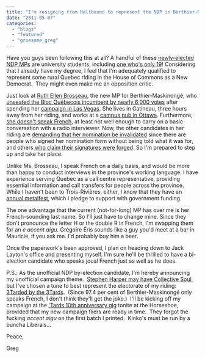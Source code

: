 ```yaml
---
title: "I'm resigning from Hellbound to represent the NDP in Berthier-Maskinongé..."
date: "2011-05-07"
categories: 
  - "blogs"
  - "featured"
  - "gruesome_greg"
---
```


Have you guys been following this at all? A handful of these [newly-elected NDP MPs](http://www.thestar.com/news/canada/politics/article/985085--reality-show-stars-students-museum-guides-meet-the-new-ndp-mps) are university students, including [one who's only 19](http://www.google.com/hostednews/canadianpress/article/ALeqM5jUl1uDN-GKNu-YJoilCwUIlOokLQ?docId=6744237)! Considering that I already have my degree, I feel that I'm adequately qualified to represent some rural Quebec riding in the House of Commons as a New Democrat.  They might even make me an opposition critic.

Just look at [Ruth Ellen Brosseau](http://images.ctv.ca/archives/CTVNews/img2/20110503/470_ndp_rookie_110053.jpg), the new MP for Berthier-Maskinongé, who [unseated the Bloc Québecois incumbent by nearly 6,000 votes](http://www.cbc.ca/news/politics/canadavotes2011/myelection/ridings/042/) after spending her [campaign in Las Vegas](http://www.theglobeandmail.com/news/politics/ottawa-notebook/ndp-candidate-takes-mid-campaign-vacation-in-vegas/article1999879/). She lives in Gatineau, three hours away from her riding, and works at a [campus pub in Ottawa](http://www.cusaonline.com/olivers.html). Furthermore, [she doesn't speak French](http://www.thestar.com/news/canada/politics/article/982380--in-french-speaking-riding-ndp-candidate-speaks-little-french), at least not well enough to carry on a basic conversation with a radio interviewer. Now, the other candidates in her riding are [demanding that her nomination be invalidated](http://www.thestar.com/news/canada/politics/article/985610--liberals-seek-revenge-on-quebec-mp-who-won-without-campaigning) since there are people who signed her nomination form without being told what it was for, and others [who claim their signatures were forged](http://www.cbc.ca/news/politics/story/2011/05/04/pol-ndp-brosseau.html). So I'm prepared to step up and take her place.

Unlike Ms. Brosseau, I speak French on a daily basis, and would be more than happy to conduct interviews in the province's working language. I have experience serving Quebec as a call centre representative, providing essential information and call transfers for people across the province. While I haven't been to Trois-Rivières, either, I know that they have an [annual metalfest](http://www.troisrivieresmetal.com/), which I pledge to support with government funding.

The one advantage that the current (not-for-long) MP has over me is her French-sounding last name. So I'll just have to change mine. Since they don't pronounce the letter H or the double R in French, I'm swapping them for an _e accent aigu_. Grégoire Éris sounds like a guy you'd meet at a bar in Mauricie, if you ask me. I'd probably buy him a beer.

Once the paperwork's been approved, I plan on heading down to Jack Layton's office and presenting myself. I'm sure he'll be thrilled to have a bi-election candidate who speaks joual French just as well as he does.

P.S.: As the unofficial NDP by-election candidate, I'm hereby announcing my unofficial campaign theme.  [Stephen Harper may have Collective Soul](http://www.vancouversun.com/story_print.html?id=4606050&sponsor=), but I've chosen a tune to best represent the electorate of my riding: [3Tarded by the 3Tards](http://www.youtube.com/watch?v=HhtahFdlnnw).  (Since 97.4 per cent of Berthier-Maskinongé only speaks French, I don't think they'll get the joke.)  I'll be kicking off my campaign at the ['Tards 10th anniversary gig](http://www.nowtoronto.com/music/story.cfm?content=180534) tonite at the Horseshoe, provided that my new campaign fliers are ready in time.  They forgot the fucking _accent aigu_ on the first batch I printed.  Kinko's must be run by a buncha Liberals...

Peace,

Greg
